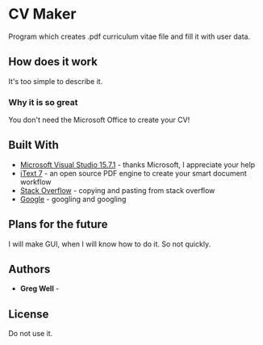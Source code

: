 # CV Maker

Program which creates .pdf curriculum vitae file and fill it with user data.

## How does it work

It's too simple to describe it.

### Why it is so great

You don't need the Microsoft Office to create your CV!

## Built With

* [Microsoft Visual Studio 15.7.1](https://visualstudio.microsoft.com/pl/?rr=https%3A%2F%2Fwww.google.pl%2F) - thanks Microsoft, I appreciate your help 
* [iText 7](https://github.com/itext/itext7) - an open source PDF engine to create your smart document workflow
* [Stack Overflow](https://stackoverflow.com/) - copying and pasting from stack overflow
* [Google](http://google.com/) - googling and googling

## Plans for the future
I will make GUI, when I will know how to do it. So not quickly.

## Authors

* **Greg Well** - 

## License

Do not use it.
